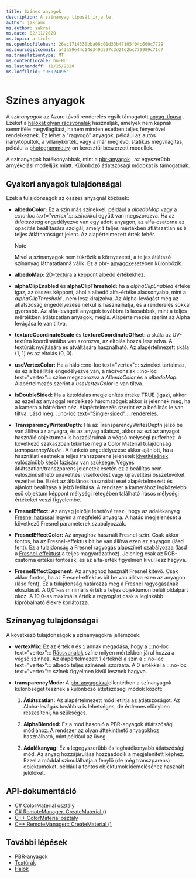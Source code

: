 ```yaml
---
title: Színes anyagok
description: A színanyag típusát írja le.
author: jakrams
ms.author: jakras
ms.date: 02/11/2020
ms.topic: article
ms.openlocfilehash: 26ac1714330bba06c01d33b47105f04c600c7729
ms.sourcegitcommit: a43a59e44c14d349d597c3d2fd2bc779989c71d7
ms.translationtype: MT
ms.contentlocale: hu-HU
ms.lasthandoff: 11/25/2020
ms.locfileid: "96024095"
---
```

# <a name="color-materials"></a>Színes anyagok

A *színanyagok* az Azure távoli renderelés egyik támogatott [anyag-típusa](../../concepts/materials.md) . Ezeket a [hálókat olyan rácsvonalak](../../concepts/meshes.md) használják, amelyek nem kapnak semmiféle megvilágítást, hanem minden esetben teljes fényerővel rendelkeznek. Ez lehet a "ragyogó" anyagok, például az autós irányítópultok, a villanykörték, vagy a már meglévő, statikus megvilágítás, például a [photogrammetry](https://en.wikipedia.org/wiki/Photogrammetry)-on keresztül beszerzett modellek.

A színanyagok hatékonyabbak, mint a [pbr-anyagok](pbr-materials.md) , az egyszerűbb árnyékolási modelljük miatt. Különböző átlátszósági módokat is támogatnak.

## <a name="common-material-properties"></a>Gyakori anyagok tulajdonságai

Ezek a tulajdonságok az összes anyagnál közösek:

* **albedoColor:** Ez a szín más színekkel, például a *albedoMap* vagy a *:::no-loc text="vertex"::: színekkel* együtt van megszorozva. Ha az *átlátszóság* engedélyezve van egy adott anyagon, az alfa-csatorna az opacitás beállítására szolgál, amely `1` teljes mértékben átlátszatlan és `0` teljes átláthatóságot jelent. Az alapértelmezett érték fehér.

  > [!NOTE]
  > Mivel a színanyagok nem tükrözik a környezetet, a teljes átlátszó színanyag láthatatlanná válik. Ez a pbr- [anyagok](pbr-materials.md)esetében különbözik.

* **albedoMap:** [2D-textúra](../../concepts/textures.md) a képpont albedó értékekhez.

* **alphaClipEnabled** és **alphaClipThreshold:** ha a *alphaClipEnabled* értéke igaz, az összes képpont, ahol a albedó alfa-értéke alacsonyabb, mint a *alphaClipThreshold* , nem lesz kirajzolva. Az Alpha-levágást még az átlátszóság engedélyezése nélkül is használhatja, és a renderelés sokkal gyorsabb. Az alfa-levágott anyagok továbbra is lassabbak, mint a teljes mértékben átlátszatlan anyagok, mégis. Alapértelmezés szerint az Alpha levágása le van tiltva.

* **textureCoordinateScale** és **textureCoordinateOffset:** a skála az UV-textúra koordinátáiba van szorozva, az eltolás hozzá lesz adva. A textúrák nyújtására és átváltására használható. Az alapértelmezett skála (1, 1) és az eltolás (0, 0).

* **useVertexColor:** Ha a háló :::no-loc text="vertex"::: színeket tartalmaz, és ez a beállítás engedélyezve van, a rácsvonalak :::no-loc text="vertex"::: színe megszorozva a *AlbedoColor* és a *albedoMap*. Alapértelmezés szerint a *useVertexColor* le van tiltva.

* **isDoubleSided:** Ha a kétoldalas megjelenítés értéke TRUE (igaz), akkor az ezzel az anyaggal rendelkező háromszögek akkor is jelennek meg, ha a kamera a háttérben néz. Alapértelmezés szerint ez a beállítás le van tiltva. Lásd még: [ :::no-loc text="Single-sided"::: renderelés](single-sided-rendering.md).

* **TransparencyWritesDepth:** Ha az TransparencyWritesDepth jelző be van állítva az anyagra, és az anyag átlátszó, akkor az ezt az anyagot használó objektumok is hozzájárulnak a végső mélységi pufferhez. A következő szakaszban tekintse meg a Color Material tulajdonság *transparencyMode* . A funkció engedélyezése akkor ajánlott, ha a használati esetnek a teljes transzparens jelenetek [kivetítésének valószínűbb késői fázisára](late-stage-reprojection.md) van szüksége. Vegyes átlátszatlan/transzparens jelenetek esetén ez a beállítás nem valószínűsíthető újravetítési viselkedést vagy újravetítési összetevőket vezethet be. Ezért az általános használati eset alapértelmezett és ajánlott beállítása a jelző letiltása. A rendszer a kamerához legközelebb eső objektum képpont mélységi rétegében található írásos mélységi értékeket veszi figyelembe.

* **FresnelEffect:** Az anyag jelzője lehetővé teszi, hogy az adalékanyag [Fresnel hatással](../../overview/features/fresnel-effect.md) legyen a megfelelő anyagra. A hatás megjelenését a következő Fresnel paraméterek szabályozzák. 

* **FresnelEffectColor:** Az anyaghoz használt Fresnel-szín. Csak akkor fontos, ha az Fresnel-effektus bit be van állítva ezen az anyagon (lásd fent). Ez a tulajdonság a Fresnel ragyogás alapszínét szabályozza (lásd a [Fresnel-effektust](../../overview/features/fresnel-effect.md) a teljes magyarázathoz). Jelenleg csak az RGB-csatorna értékei fontosak, és az alfa-érték figyelmen kívül lesz hagyva.

* **FresnelEffectExponent:** Az anyaghoz használt Fresnel kitevő. Csak akkor fontos, ha az Fresnel-effektus bit be van állítva ezen az anyagon (lásd fent). Ez a tulajdonság határozza meg a Fresnel ragyogásának eloszlását. A 0,01-as minimális érték a teljes objektumon belüli oldalpárt okoz. A 10,0-as maximális érték a ragyogást csak a leginkább kipróbálható élekre korlátozza.

## <a name="color-material-properties"></a>Színanyag tulajdonságai

A következő tulajdonságok a színanyagokra jellemzőek:

* **vertexMix:** Ez az érték `0` és `1` annak megadása, hogy a :::no-loc text="vertex"::: [Rácsvonalak](../../concepts/meshes.md) színe milyen mértékben járul hozzá a végső színhez. Az alapértelmezett 1 értéknél a szín a :::no-loc text="vertex"::: albedó teljes színének szorzata. A 0 értékkel a :::no-loc text="vertex"::: színek figyelmen kívül lesznek hagyva.

* **transparencyMode:** A [pbr-anyagokkal](pbr-materials.md)ellentétben a színanyagok különbséget tesznek a különböző áttetszőségi módok között:

  1. **Átlátszatlan:** Az alapértelmezett mód letiltja az átlátszóságot. Az Alpha-levágás továbbra is lehetséges, de érdemes előnyben részesíteni, ha szükséges.
  
  1. **AlphaBlended:** Ez a mód hasonló a PBR-anyagok átlátszósági módjához. A rendszer az olyan áttekinthető anyagokhoz használható, mint például az üveg.

  1. **Adalékanyag:** Ez a legegyszerűbb és leghatékonyabb átlátszósági mód. Az anyag hozzájárulása hozzáadódik a megjelenített képhez. Ezzel a móddal szimulálhatja a fénylő (de még transzparens) objektumokat, például a fontos objektumok kiemeléséhez használt jelölőket.

## <a name="api-documentation"></a>API-dokumentáció

* [C# ColorMaterial osztály](/dotnet/api/microsoft.azure.remoterendering.colormaterial)
* [C# RemoteManager. CreateMaterial ()](/dotnet/api/microsoft.azure.remoterendering.remotemanager.creatematerial)
* [C++ ColorMaterial osztály](/cpp/api/remote-rendering/colormaterial)
* [C++ RemoteManager:: CreateMaterial ()](/cpp/api/remote-rendering/remotemanager#creatematerial)

## <a name="next-steps"></a>További lépések

* [PBR-anyagok](pbr-materials.md)
* [Textúrák](../../concepts/textures.md)
* [Hálók](../../concepts/meshes.md)